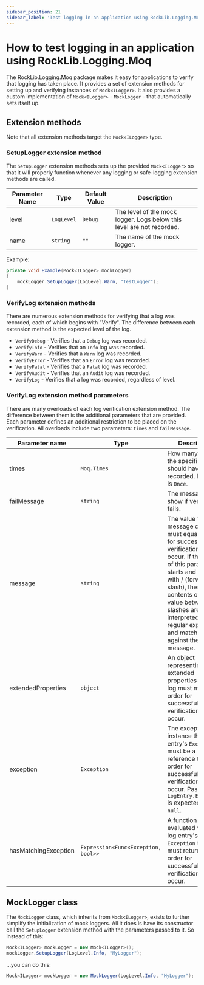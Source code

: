 ```yaml
---
sidebar_position: 21
sidebar_label: 'Test logging in an application using RockLib.Logging.Moq'
---
```


# How to test logging in an application using RockLib.Logging.Moq

The RockLib.Logging.Moq package makes it easy for applications to verify that logging has taken place. It provides a set of extension methods for setting up and verifying instances of `Mock<ILogger>`. It also provides a custom implementation of `Mock<ILogger>` - `MockLogger` - that automatically sets itself up.

## Extension methods

Note that all extension methods target the `Mock<ILogger>` type.

### SetupLogger extension method

The `SetupLogger` extension methods sets up the provided `Mock<ILogger>` so that it will properly function whenever any logging or safe-logging extension methods are called.

| Parameter Name | Type | Default Value | Description |
|---|---|---|---|
| level | `LogLevel` | `Debug` | The level of the mock logger. Logs below this level are not recorded. |
| name | `string` | `""` | The name of the mock logger. |

Example:

```csharp
private void Example(Mock<ILogger> mockLogger)
{
    mockLogger.SetupLogger(LogLevel.Warn, "TestLogger");
}
```

### VerifyLog extension methods

There are numerous extension methods for verifying that a log was recorded, each of which begins with "Verify". The difference between each extension method is the expected level of the log.

- `VerifyDebug` - Verifies that a `Debug` log was recorded.
- `VerifyInfo` - Verifies that an `Info` log was recorded.
- `VerifyWarn` - Verifies that a `Warn` log was recorded.
- `VerifyError` - Verifies that an `Error` log was recorded.
- `VerifyFatal` - Verifies that a `Fatal` log was recorded.
- `VerifyAudit` - Verifies that an `Audit` log was recorded.
- `VerifyLog` - Verifies that a log was recorded, regardless of level.

### VerifyLog extension method parameters

There are many overloads of each log verification extension method. The difference between them is the additional parameters that are provided. Each parameter defines an additional restriction to be placed on the verification. All overloads include two parameters: `times` and `failMessage`.

| Parameter name | Type | Description |
|---|---|---|
| times | `Moq.Times` | How many times the specified log should have been recorded. Default is `Once`. |
| failMessage | `string` | The message to show if verification fails. |
| message | `string` | The value that the message of a log must equal in order for successful verification to occur. If the value of this parameter starts and ends with / (forward slash), then the contents of the value between the slashes are interpreted as a regular expression and matched against the log message. |
| extendedProperties | `object` | An object representing the extended properties that a log must match in order for successful verification to occur. |
| exception | `Exception` | The exception instance that a log entry's `Exception` must be a reference to in order for successful verification to occur. Pass `null` if `LogEntry.Exception` is expected to be `null`. |
| hasMatchingException | `Expression<Func<Exception, bool>>` | A function evaluated with a log entry's `Exception` that must return `true` in order for successful verification to occur. |

## MockLogger class

The `MockLogger` class, which inherits from `Mock<ILogger>`, exists to further simplify the initialization of mock loggers. All it does is have its constructor call the `SetupLogger` extension method with the parameters passed to it. So instead of this:

```csharp
Mock<ILogger> mockLogger = new Mock<ILogger>();
mockLogger.SetupLogger(LogLevel.Info, "MyLogger");
```

...you can do this:

```csharp
Mock<ILogger> mockLogger = new MockLogger(LogLevel.Info, "MyLogger");
```
